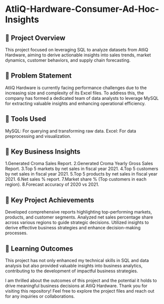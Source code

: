 # AtliQ-Hardware-Consumer-Ad-Hoc-Insights

## 📌 Project Overview
This project focused on leveraging SQL to analyze datasets from AtliQ Hardware, aiming to derive actionable insights into sales trends, market dynamics, customer behaviors, and supply chain forecasting.

## 📌 Problem Statement
AtliQ Hardware is currently facing performance challenges due to the increasing size and complexity of its Excel files. To address this, the company has formed a dedicated team of data analysts to leverage MySQL for extracting valuable insights and enhancing operational efficiency.


## 📌 Tools Used
MySQL: For querying and transforming raw data.
Excel: For data preprocessing and visualization.
## 📌 Key Business Insights
1.Generated Croma Sales Report.
2.Generated Croma Yearly Gross Sales Report.
3.Top 5 markets by net sales in fiscal year 2021.
4.Top 5 customers by net sales in fiscal year 2021.
5.Top 5 products by net sales in fiscal year 2021.
6.Net sales % report.
7.Market share % (Top customers in each region).
8.Forecast accuracy of 2020 vs 2021.

## 📌 Key Project Achievements
Developed comprehensive reports highlighting top-performing markets, products, and customer segments.
Analyzed net sales percentage share across various regions to guide strategic decisions.
Utilized insights to derive effective business strategies and enhance decision-making processes.
## 📌 Learning Outcomes
This project has not only enhanced my technical skills in SQL and data analysis but also provided valuable insights into business analytics, contributing to the development of impactful business strategies.

I am thrilled about the outcomes of this project and the potential it holds to drive meaningful business decisions at AtliQ Hardware. Thank you for visiting this repository! Feel free to explore the project files and reach out for any inquiries or collaborations.
